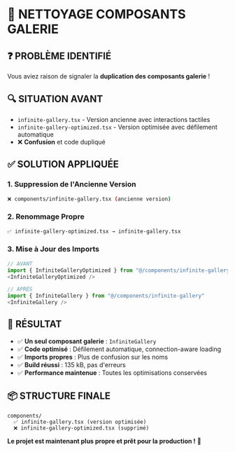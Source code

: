 # 🧹 NETTOYAGE COMPOSANTS GALERIE

## ❓ **PROBLÈME IDENTIFIÉ**
Vous aviez raison de signaler la **duplication des composants galerie** !

## 🔍 **SITUATION AVANT**
- `infinite-gallery.tsx` - Version ancienne avec interactions tactiles
- `infinite-gallery-optimized.tsx` - Version optimisée avec défilement automatique
- ❌ **Confusion** et code dupliqué

## ✅ **SOLUTION APPLIQUÉE**

### 1. **Suppression de l'Ancienne Version**
```bash
❌ components/infinite-gallery.tsx (ancienne version)
```

### 2. **Renommage Propre**
```bash
✅ infinite-gallery-optimized.tsx → infinite-gallery.tsx
```

### 3. **Mise à Jour des Imports**
```typescript
// AVANT
import { InfiniteGalleryOptimized } from "@/components/infinite-gallery-optimized"
<InfiniteGalleryOptimized />

// APRÈS
import { InfiniteGallery } from "@/components/infinite-gallery"
<InfiniteGallery />
```

## 🎯 **RÉSULTAT**

- ✅ **Un seul composant galerie** : `InfiniteGallery`
- ✅ **Code optimisé** : Défilement automatique, connection-aware loading
- ✅ **Imports propres** : Plus de confusion sur les noms
- ✅ **Build réussi** : 135 kB, pas d'erreurs
- ✅ **Performance maintenue** : Toutes les optimisations conservées

## 📦 **STRUCTURE FINALE**
```
components/
  ✅ infinite-gallery.tsx (version optimisée)
  ❌ infinite-gallery-optimized.tsx (supprimé)
```

**Le projet est maintenant plus propre et prêt pour la production !** 🚀
